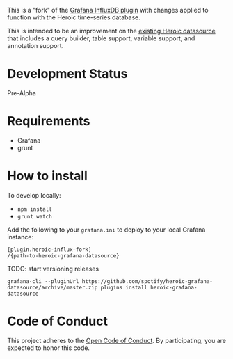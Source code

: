 This is a "fork" of the [Grafana InfluxDB plugin](https://github.com/grafana/grafana/tree/master/public/app/plugins/datasource/influxdb) with changes applied to function with the Heroic time-series database.

This is intended to be an improvement on the [existing Heroic datasource](https://github.com/udoprog/udoprog-heroic-datasource) that includes a query builder, table support, variable support, and annotation support.

# Development Status

Pre-Alpha

# Requirements

 - Grafana
 - grunt

# How to install

To develop locally:
 - `npm install`
 - `grunt watch`

Add the following to your `grafana.ini` to deploy to your local Grafana instance:
```
[plugin.heroic-influx-fork]
/{path-to-heroic-grafana-datasource}
```

TODO: start versioning releases

`grafana-cli --pluginUrl https://github.com/spotify/heroic-grafana-datasource/archive/master.zip plugins install heroic-grafana-datasource`

# Code of Conduct

This project adheres to the [Open Code of Conduct][code-of-conduct]. By participating, you are expected to honor this code.

[code-of-conduct]: https://github.com/spotify/code-of-conduct/blob/master/code-of-conduct.md
